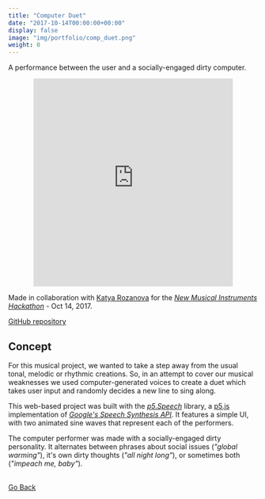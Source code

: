 ```yaml
---
title: "Computer Duet"
date: "2017-10-14T00:00:00+00:00"
display: false
image: "img/portfolio/comp_duet.png"
weight: 0
---
```


A performance between the user and a socially-engaged dirty computer.
<!--more-->

<figure style="text-align: center">
  <iframe width="95%" height="420" src="https://nicolaspe.github.io/computer_chorus" frameborder="0"></iframe></p>
</figure>

Made in collaboration with [Katya Rozanova](www.katyarozanova.com) for the [*New Musical Instruments Hackathon*](http://monthlymusichackathon.org/) - Oct 14, 2017.

[GitHub repository](https://github.com/nicolaspe/computer_chorus)


## Concept
For this musical project, we wanted to take a step away from the usual tonal, melodic or rhythmic creations. So, in an attempt to cover our musical weaknesses we used computer-generated voices to create a duet which takes user input and randomly decides a new line to sing along.

This web-based project was built with the *[p5.Speech](http://ability.nyu.edu/p5.js-speech/)* library, a [p5.js](https://p5js.org/) implementation of *[Google's Speech Synthesis API](https://developers.google.com/web/updates/2014/01/Web-apps-that-talk-Introduction-to-the-Speech-Synthesis-API)*. It features a simple UI, with two animated sine waves that represent each of the performers.

The computer performer was made with a socially-engaged dirty personality. It alternates between phrases about social issues (*"global warming"*), it's own dirty thoughts (*"all night long"*), or sometimes both (*"impeach me, baby"*).

<br><a href="#" onClick="history.go(-1);return true;">Go Back</a>
